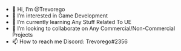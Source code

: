 - 👋 Hi, I’m @Trevorego
- 👀 I’m interested in Game Development
- 🌱 I’m currently learning Any Stuff Related To UE
- 💞️ I’m looking to collaborate on Any Commercial/Non-Commercial Projects
- 📫 How to reach me Discord: Trevorego#2356

<!---
Trevorego/Trevorego is a ✨ special ✨ repository because its `README.md` (this file) appears on your GitHub profile.
You can click the Preview link to take a look at your changes.
--->
